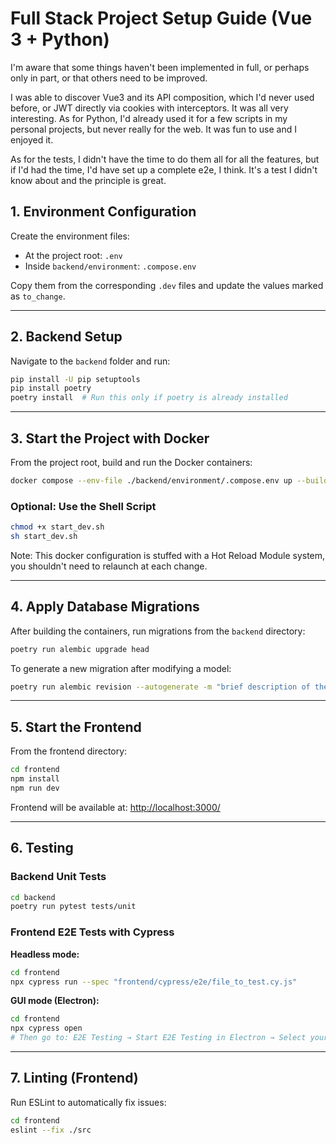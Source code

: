 # Full Stack Project Setup Guide (Vue 3 + Python)

I'm aware that some things haven't been implemented in full, or perhaps only in part, or that others need to be improved. 

I was able to discover Vue3 and its API composition, which I'd never used before, or JWT directly via cookies with interceptors. It was all very interesting. 
As for Python, I'd already used it for a few scripts in my personal projects, but never really for the web. It was fun to use and I enjoyed it. 

As for the tests, I didn't have the time to do them all for all the features, but if I'd had the time, I'd have set up a complete e2e, I think. It's a test I didn't know about and the principle is great.

## 1. Environment Configuration

Create the environment files:

- At the project root: `.env`
- Inside `backend/environment`: `.compose.env`

Copy them from the corresponding `.dev` files and update the values marked as `to_change`.

---

## 2. Backend Setup

Navigate to the `backend` folder and run:

```bash
pip install -U pip setuptools
pip install poetry
poetry install  # Run this only if poetry is already installed
```

---

## 3. Start the Project with Docker

From the project root, build and run the Docker containers:

```bash
docker compose --env-file ./backend/environment/.compose.env up --build -d
```

### Optional: Use the Shell Script

```bash
chmod +x start_dev.sh
sh start_dev.sh
```
Note: This docker configuration is stuffed with a Hot Reload Module system, you shouldn't need to relaunch at each change.

---

## 4. Apply Database Migrations

After building the containers, run migrations from the `backend` directory:

```bash
poetry run alembic upgrade head
```

To generate a new migration after modifying a model:

```bash
poetry run alembic revision --autogenerate -m "brief description of the migration"
```

---

## 5. Start the Frontend

From the frontend directory:

```bash
cd frontend
npm install
npm run dev
```

Frontend will be available at: [http://localhost:3000/](http://localhost:3000/)

---

## 6. Testing

### Backend Unit Tests

```bash
cd backend
poetry run pytest tests/unit
```

### Frontend E2E Tests with Cypress

**Headless mode:**

```bash
cd frontend
npx cypress run --spec "frontend/cypress/e2e/file_to_test.cy.js"
```

**GUI mode (Electron):**

```bash
cd frontend
npx cypress open
# Then go to: E2E Testing → Start E2E Testing in Electron → Select your test script
```

---

## 7. Linting (Frontend)

Run ESLint to automatically fix issues:

```bash
cd frontend
eslint --fix ./src
```
